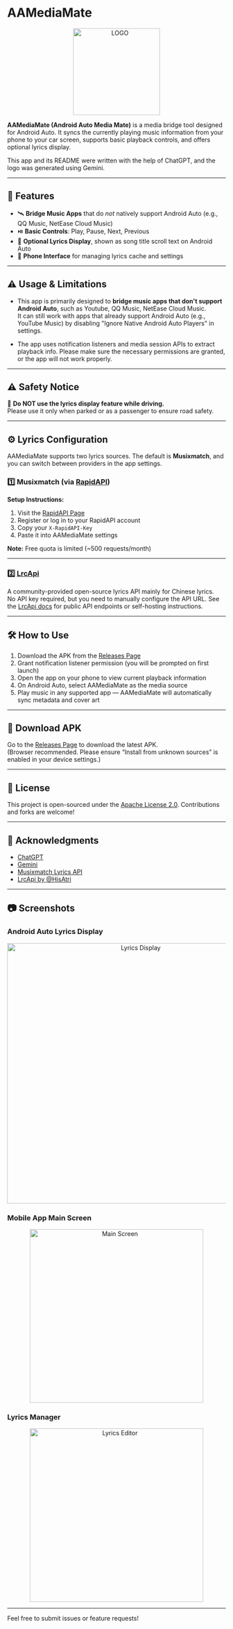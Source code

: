 # AAMediaMate

<div align="center">
    <img alt="LOGO" src="app\src\main\res\drawable\app_icon.png" width="200" height="200" />
</div>

**AAMediaMate (Android Auto Media Mate)** is a media bridge tool designed for Android Auto. It syncs the currently playing music information from your phone to your car screen, supports basic playback controls, and offers optional lyrics display.

This app and its README were written with the help of ChatGPT, and the logo was generated using Gemini.

---

## 📱 Features

- 🛰️ **Bridge Music Apps** that do *not* natively support Android Auto (e.g., QQ Music, NetEase Cloud Music)
- ⏯️ **Basic Controls**: Play, Pause, Next, Previous
- 🎤 **Optional Lyrics Display**, shown as song title scroll text on Android Auto
- 📱 **Phone Interface** for managing lyrics cache and settings

---

## ⚠️ Usage & Limitations

- This app is primarily designed to **bridge music apps that don't support Android Auto**, such as Youtube, QQ Music, NetEase Cloud Music.  
  It can still work with apps that already support Android Auto (e.g., YouTube Music) by disabling "Ignore Native Android Auto Players" in settings.

- The app uses notification listeners and media session APIs to extract playback info. Please make sure the necessary permissions are granted, or the app will not work properly.

---

## ⚠️ Safety Notice

🚗 **Do NOT use the lyrics display feature while driving.**  
Please use it only when parked or as a passenger to ensure road safety.

---

## ⚙️ Lyrics Configuration

AAMediaMate supports two lyrics sources. The default is **Musixmatch**, and you can switch between providers in the app settings.

### 1️⃣ Musixmatch (via [RapidAPI](https://rapidapi.com/Paxsenix0/api/musixmatch-lyrics-songs/))

**Setup Instructions:**

1. Visit the [RapidAPI Page](https://rapidapi.com/Paxsenix0/api/musixmatch-lyrics-songs/)
2. Register or log in to your RapidAPI account
3. Copy your `X-RapidAPI-Key`
4. Paste it into AAMediaMate settings

**Note:** Free quota is limited (~500 requests/month)

---

### 2️⃣ [LrcApi](https://github.com/HisAtri/LrcApi/blob/main/README_EN.md)

A community-provided open-source lyrics API mainly for Chinese lyrics.  
No API key required, but you need to manually configure the API URL. See the [LrcApi docs](https://github.com/HisAtri/LrcApi/blob/main/README_EN.md#public-api) for public API endpoints or self-hosting instructions.

---

## 🛠️ How to Use

1. Download the APK from the [Releases Page](https://github.com/gululu1235/AAMediaMate/releases)
2. Grant notification listener permission (you will be prompted on first launch)
3. Open the app on your phone to view current playback information
4. On Android Auto, select AAMediaMate as the media source
5. Play music in any supported app — AAMediaMate will automatically sync metadata and cover art

---

## 📂 Download APK

Go to the [Releases Page](https://github.com/gululu1235/AAMediaMate/releases) to download the latest APK.  
(Browser recommended. Please ensure “Install from unknown sources” is enabled in your device settings.)

---

## 📄 License

This project is open-sourced under the [Apache License 2.0](LICENSE). Contributions and forks are welcome!

---

## 🙏 Acknowledgments

- [ChatGPT](https://chatgpt.com/)
- [Gemini](https://gemini.google.com/app)
- [Musixmatch Lyrics API](https://rapidapi.com/musixmatchcom/api/musixmatch-lyrics-songs)
- [LrcApi by @HisAtri](https://github.com/HisAtri/LrcApi)

---

## 📷 Screenshots

### Android Auto Lyrics Display
<div align="center">
<img src="screenshots/lyrics_ytmusic.png" alt="Lyrics Display" width="600">
</div>

### Mobile App Main Screen
<div align="center">
    <img src="screenshots/MainScreen_en.jpg" alt="Main Screen" width="400">
</div>

### Lyrics Manager
<div align="center">
<img src="screenshots/lyrics_editor_en.jpg" alt="Lyrics Editor" width="400">
</div>

---

Feel free to submit issues or feature requests!
